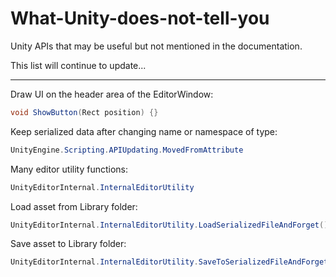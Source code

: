 # What-Unity-does-not-tell-you

Unity APIs that may be useful but not mentioned in the documentation.

This list will continue to update...

-----


Draw UI on the header area of the EditorWindow:

```csharp
void ShowButton(Rect position) {}
```

Keep serialized data after changing name or namespace of type:

```csharp
UnityEngine.Scripting.APIUpdating.MovedFromAttribute
```

Many editor utility functions:

```csharp
UnityEditorInternal.InternalEditorUtility
```

Load asset from Library folder:

```csharp
UnityEditorInternal.InternalEditorUtility.LoadSerializedFileAndForget()
```

Save asset to Library folder:

```csharp
UnityEditorInternal.InternalEditorUtility.SaveToSerializedFileAndForget()
```
